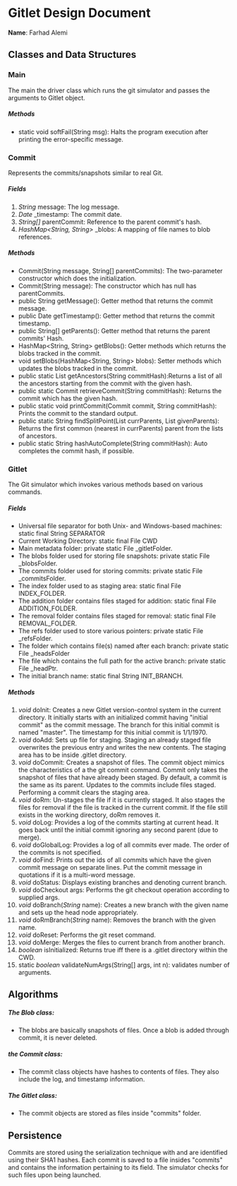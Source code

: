 # Gitlet Design Document
**Name**: Farhad Alemi

## Classes and Data Structures
### Main
The main the driver class which runs the git simulator and passes the arguments
to Gitlet object.
##### *Methods*
* static void softFail(String msg): Halts the program execution after printing the error-specific message.

### Commit
Represents the commits/snapshots similar to real Git.
##### *Fields*
1. *String* message: The log message.
2. *Date* _timestamp: The commit date.
3. *String[]* parentCommit: Reference to the parent commit's hash.
4. *HashMap<String, String>* _blobs: A mapping of file names to blob references.

##### *Methods*
* Commit(String message, String[] parentCommits): The two-parameter constructor which does the initialization.
* Commit(String message): The constructor which has null has parentCommits.
* public String getMessage(): Getter method that returns the commit message.
* public Date getTimestamp(): Getter method that returns the commit timestamp.
* public String[] getParents(): Getter method that returns the parent commits' Hash.
* HashMap<String, String> getBlobs(): Getter methods which returns the blobs tracked in the commit.
* void setBlobs(HashMap<String, String> blobs): Setter methods which updates the blobs tracked in the commit.
* public static List<String> getAncestors(String commitHash):Returns a list of all the ancestors starting from the commit with the given hash.
* public static Commit retrieveCommit(String commitHash): Returns the commit which has the given hash.
* public static void printCommit(Commit commit, String commitHash): Prints the commit to the standard output.
* public static String findSplitPoint(List<String> currParents, List<String> givenParents): Returns the first common (nearest in currParents) parent from the lists of ancestors.
* public static String hashAutoComplete(String commitHash): Auto completes the commit hash, if possible.

### Gitlet
The Git simulator which invokes various methods based on various commands.
##### *Fields*
* Universal file separator for both Unix- and Windows-based machines: static final String SEPARATOR
* Current Working Directory: static final File CWD
* Main metadata folder: private static File _gitletFolder.
* The blobs folder used for storing file snapshots: private static File _blobsFolder.
* The commits folder used for storing commits: private static File _commitsFolder.
* The index folder used to as staging area: static final File INDEX_FOLDER.
* The addition folder contains files staged for addition: static final File ADDITION_FOLDER.
* The removal folder contains files staged for removal: static final File REMOVAL_FOLDER.
* The refs folder used to store various pointers: private static File _refsFolder.
* The folder which contains file(s) named after each branch: private static File _headsFolder
* The file which contains the full path for the active branch: private static File _headPtr.
* The initial branch name: static final String INIT_BRANCH.

##### *Methods*
1. *void* doInit: Creates a new Gitlet version-control system in the current
 directory. It initially starts with an initialized commit having "initial
 commit" as the commit message. The branch for this initial commit is named
 "master". The timestamp for this initial commit is 1/1/1970.
2. *void* doAdd: Sets up file for staging. Staging an already staged file
overwrites the previous entry and writes the new contents. The staging area has 
to be inside .gitlet directory.
3. *void* doCommit: Creates a snapshot of files. The commit object mimics the 
characteristics of a the git commit command. Commit only takes the snapshot of
files that have already been staged. By default, a commit is the same as its 
parent. Updates to the commits include files staged. Performing a commit clears 
the staging area.
4. *void* doRm: Un-stages the file if it is currently staged. It also stages the
files for removal if the file is tracked in the current commit. If the file 
still exists in the working directory, doRm removes it.
5. *void* doLog: Provides a log of the commits starting at current head. It goes
back until the initial commit ignoring any second parent (due to merge).
6. *void* doGlobalLog: Provides a log of all commits ever made. The order of the 
commits is not specified.
7. *void* doFind: Prints out the ids of all commits which have the given commit
 message on separate lines. Put the commit message in quotations if it is a 
 multi-word message.
8. *void* doStatus: Displays existing branches and denoting current branch.
9. *void* doCheckout args: Performs the git checkout operation according to
 supplied args.
10. *void* doBranch(*String* name): Creates a new branch with the given name and
 sets up the head node appropriately.
11. *void* doRmBranch(*String* name): Removes the branch with the given name.
12. *void* doReset: Performs the git reset command.
13. *void* doMerge: Merges the files to current branch from another branch.
14. *boolean* isInitialized: Returns true iff there is a .gitlet directory within the CWD.
15. static *boolean* validateNumArgs(String[] args, int n): validates number of arguments.

## Algorithms
##### The Blob class:
* The blobs are basically snapshots of files. Once a blob is added through commit, 
it is never deleted.
##### the Commit class:
* The commit class objects have hashes to contents of files. They also
include the log, and timestamp information.
##### The Gitlet class:
* The commit objects are stored as files inside "commits" folder.


## Persistence
Commits are stored using the serialization technique with and are identified using
 their SHA1 hashes.
Each commit is saved to a file insides "commits" and contains the information pertaining
 to its field.
The simulator checks for such files upon being launched.

